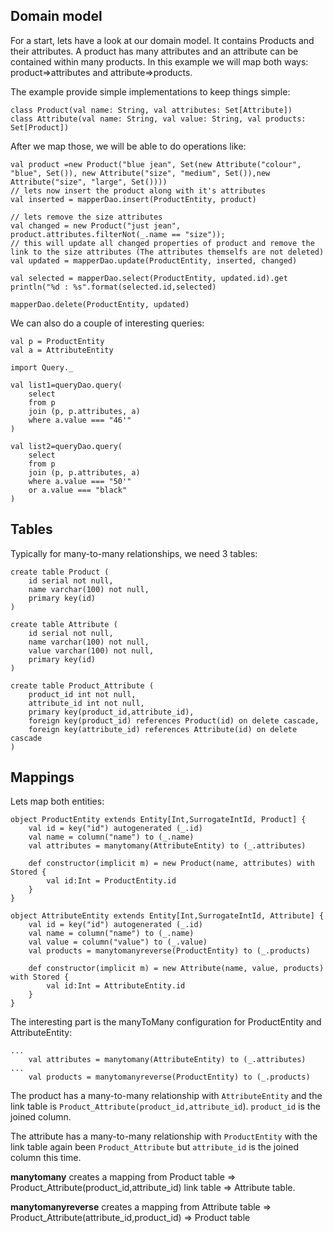 ## Domain model ##

For a start, lets have a look at our domain model. It contains Products and their attributes. A product has many attributes and
an attribute can be contained within many products. In this example we will map both ways: product=>attributes and attribute=>products.

The example provide simple implementations to keep things simple:

```
class Product(val name: String, val attributes: Set[Attribute]) 
class Attribute(val name: String, val value: String, val products: Set[Product])
```

After we map those, we will be able to do operations like:

```
val product =new Product("blue jean", Set(new Attribute("colour", "blue", Set()), new Attribute("size", "medium", Set()),new Attribute("size", "large", Set())))
// lets now insert the product along with it's attributes
val inserted = mapperDao.insert(ProductEntity, product)

// lets remove the size attributes
val changed = new Product("just jean", product.attributes.filterNot(_.name == "size"));
// this will update all changed properties of product and remove the link to the size attributes (The attributes themselfs are not deleted)
val updated = mapperDao.update(ProductEntity, inserted, changed)

val selected = mapperDao.select(ProductEntity, updated.id).get
println("%d : %s".format(selected.id,selected)

mapperDao.delete(ProductEntity, updated)
```


We can also do a couple of interesting queries:

```
val p = ProductEntity
val a = AttributeEntity

import Query._

val list1=queryDao.query(
	select 
	from p 
	join (p, p.attributes, a) 
	where a.value === "46'"
)

val list2=queryDao.query(
	select 
	from p 
	join (p, p.attributes, a) 
	where a.value === "50'" 
	or a.value === "black"
)
```

## Tables ##

Typically for many-to-many relationships, we need 3 tables:
```
create table Product (
	id serial not null,
	name varchar(100) not null,
	primary key(id)
)

create table Attribute (
	id serial not null,
	name varchar(100) not null,
	value varchar(100) not null,
	primary key(id)
)

create table Product_Attribute (
	product_id int not null,
	attribute_id int not null,
	primary key(product_id,attribute_id),
	foreign key(product_id) references Product(id) on delete cascade,
	foreign key(attribute_id) references Attribute(id) on delete cascade
)
```

## Mappings ##

Lets map both entities:

```
object ProductEntity extends Entity[Int,SurrogateIntId, Product] {
	val id = key("id") autogenerated (_.id)
	val name = column("name") to (_.name)
	val attributes = manytomany(AttributeEntity) to (_.attributes)

	def constructor(implicit m) = new Product(name, attributes) with Stored {
		val id:Int = ProductEntity.id
	}
}

object AttributeEntity extends Entity[Int,SurrogateIntId, Attribute] {
	val id = key("id") autogenerated (_.id)
	val name = column("name") to (_.name)
	val value = column("value") to (_.value)
	val products = manytomanyreverse(ProductEntity) to (_.products)

	def constructor(implicit m) = new Attribute(name, value, products) with Stored {
		val id:Int = AttributeEntity.id
	}
}
```

The interesting part is the manyToMany configuration for ProductEntity and AttributeEntity:
```
...
	val attributes = manytomany(AttributeEntity) to (_.attributes)
...
	val products = manytomanyreverse(ProductEntity) to (_.products)
```

The product has a many-to-many relationship with `AttributeEntity` and the link table is `Product_Attribute(product_id,attribute_id`). `product_id` is the joined column.

The attribute has a many-to-many relationship with `ProductEntity` with the link table again been `Product_Attribute` but `attribute_id` is the joined column this time.

**manytomany** creates a mapping from Product table => Product\_Attribute(product\_id,attribute\_id) link table => Attribute table.

**manytomanyreverse** creates a mapping from Attribute table => Product\_Attribute(attribute\_id,product\_id) => Product table

